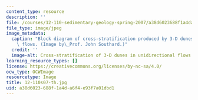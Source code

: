 ```yaml
---
content_type: resource
description: ''
file: /courses/12-110-sedimentary-geology-spring-2007/a38d6023688f1a4da6f4e93f7a01dbd1_12-110s07-th.jpg
file_type: image/jpeg
image_metadata:
  caption: "Block diagram of cross-stratification produced by 3-D dunes in unidirectional\
    \ flows. (Image by\_Prof. John Southard.)"
  credit: ''
  image-alt: Cross-stratification of 3-D dunes in unidirectional flows.
learning_resource_types: []
license: https://creativecommons.org/licenses/by-nc-sa/4.0/
ocw_type: OCWImage
resourcetype: Image
title: 12-110s07-th.jpg
uid: a38d6023-688f-1a4d-a6f4-e93f7a01dbd1
---
```


